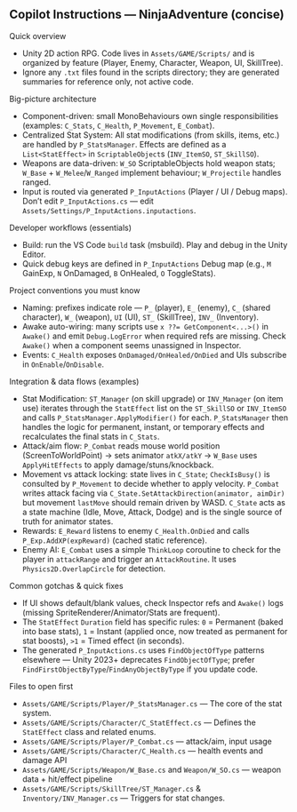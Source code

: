 ## Copilot Instructions — NinjaAdventure (concise)

Quick overview
- Unity 2D action RPG. Code lives in `Assets/GAME/Scripts/` and is organized by feature (Player, Enemy, Character, Weapon, UI, SkillTree).
- Ignore any `.txt` files found in the scripts directory; they are generated summaries for reference only, not active code.

Big-picture architecture
- Component-driven: small MonoBehaviours own single responsibilities (examples: `C_Stats`, `C_Health`, `P_Movement`, `E_Combat`).
- Centralized Stat System: All stat modifications (from skills, items, etc.) are handled by `P_StatsManager`. Effects are defined as a `List<StatEffect>` in `ScriptableObject`s (`INV_ItemSO`, `ST_SkillSO`).
- Weapons are data-driven: `W_SO` ScriptableObjects hold weapon stats; `W_Base` + `W_Melee`/`W_Ranged` implement behaviour; `W_Projectile` handles ranged.
- Input is routed via generated `P_InputActions` (Player / UI / Debug maps). Don’t edit `P_InputActions.cs` — edit `Assets/Settings/P_InputActions.inputactions`.

Developer workflows (essentials)
- Build: run the VS Code `build` task (msbuild). Play and debug in the Unity Editor.
- Quick debug keys are defined in `P_InputActions` Debug map (e.g., `M` GainExp, `N` OnDamaged, `B` OnHealed, `O` ToggleStats).

Project conventions you must know
- Naming: prefixes indicate role — `P_` (player), `E_` (enemy), `C_` (shared character), `W_` (weapon), `UI` (UI), `ST_` (SkillTree), `INV_` (Inventory).
- Awake auto-wiring: many scripts use `x ??= GetComponent<...>()` in `Awake()` and emit `Debug.LogError` when required refs are missing. Check `Awake()` when a component seems unassigned in Inspector.
- Events: `C_Health` exposes `OnDamaged/OnHealed/OnDied` and UIs subscribe in `OnEnable`/`OnDisable`.

Integration & data flows (examples)
- Stat Modification: `ST_Manager` (on skill upgrade) or `INV_Manager` (on item use) iterates through the `StatEffect` list on the `ST_SkillSO` or `INV_ItemSO` and calls `P_StatsManager.ApplyModifier()` for each. `P_StatsManager` then handles the logic for permanent, instant, or temporary effects and recalculates the final stats in `C_Stats`.
- Attack/aim flow: `P_Combat` reads mouse world position (ScreenToWorldPoint) → sets animator `atkX/atkY` → `W_Base` uses `ApplyHitEffects` to apply damage/stuns/knockback.
- Movement vs attack locking: state lives in `C_State`; `CheckIsBusy()` is consulted by `P_Movement` to decide whether to apply velocity. `P_Combat` writes attack facing via `C_State.SetAttackDirection(animator, aimDir)` but movement `lastMove` should remain driven by WASD. `C_State` acts as a state machine (Idle, Move, Attack, Dodge) and is the single source of truth for animator states.
- Rewards: `E_Reward` listens to enemy `C_Health.OnDied` and calls `P_Exp.AddXP(expReward)` (cached static reference).
- Enemy AI: `E_Combat` uses a simple `ThinkLoop` coroutine to check for the player in `attackRange` and trigger an `AttackRoutine`. It uses `Physics2D.OverlapCircle` for detection.

Common gotchas & quick fixes
- If UI shows default/blank values, check Inspector refs and `Awake()` logs (missing SpriteRenderer/Animator/Stats are frequent).
- The `StatEffect` `Duration` field has specific rules: `0` = Permanent (baked into base stats), `1` = Instant (applied once, now treated as permanent for stat boosts), `>1` = Timed effect (in seconds).
- The generated `P_InputActions.cs` uses `FindObjectOfType` patterns elsewhere — Unity 2023+ deprecates `FindObjectOfType`; prefer `FindFirstObjectByType`/`FindAnyObjectByType` if you update code.

Files to open first
- `Assets/GAME/Scripts/Player/P_StatsManager.cs` — The core of the stat system.
- `Assets/GAME/Scripts/Character/C_StatEffect.cs` — Defines the `StatEffect` class and related enums.
- `Assets/GAME/Scripts/Player/P_Combat.cs` — attack/aim, input usage
- `Assets/GAME/Scripts/Character/C_Health.cs` — health events and damage API
- `Assets/GAME/Scripts/Weapon/W_Base.cs` and `Weapon/W_SO.cs` — weapon data + hit/effect pipeline
- `Assets/GAME/Scripts/SkillTree/ST_Manager.cs` & `Inventory/INV_Manager.cs` — Triggers for stat changes.

